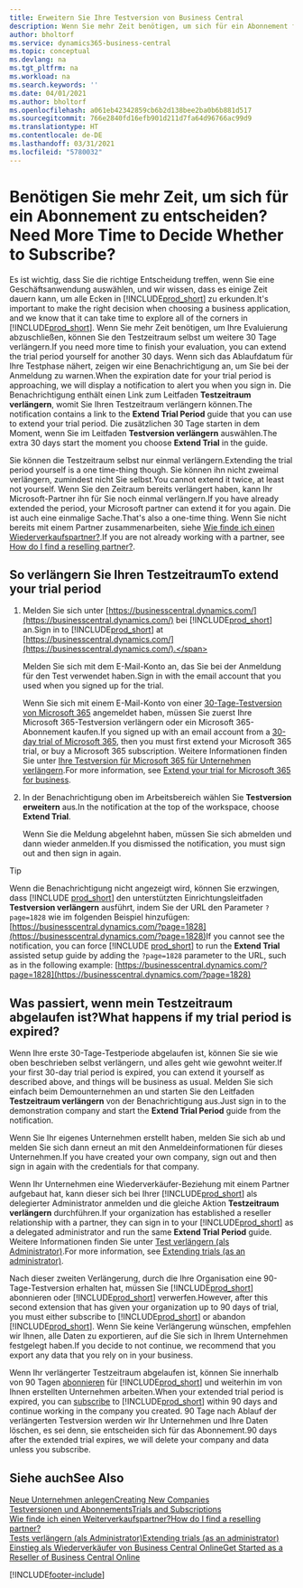 ```yaml
---
title: Erweitern Sie Ihre Testversion von Business Central
description: Wenn Sie mehr Zeit benötigen, um sich für ein Abonnement für Dynamics 365 Business Central zu entscheiden, können Sie Ihre Testversion einmal verlängern. Erfahren Sie mehr über Ihre Möglichkeiten.
author: bholtorf
ms.service: dynamics365-business-central
ms.topic: conceptual
ms.devlang: na
ms.tgt_pltfrm: na
ms.workload: na
ms.search.keywords: ''
ms.date: 04/01/2021
ms.author: bholtorf
ms.openlocfilehash: a061eb42342859cb6b2d138bee2ba0b6b881d517
ms.sourcegitcommit: 766e2840fd16efb901d211d7fa64d96766ac99d9
ms.translationtype: HT
ms.contentlocale: de-DE
ms.lasthandoff: 03/31/2021
ms.locfileid: "5780032"
---
```

# <a name="need-more-time-to-decide-whether-to-subscribe"></a><span data-ttu-id="32ce2-104">Benötigen Sie mehr Zeit, um sich für ein Abonnement zu entscheiden?</span><span class="sxs-lookup"><span data-stu-id="32ce2-104">Need More Time to Decide Whether to Subscribe?</span></span>

<span data-ttu-id="32ce2-105">Es ist wichtig, dass Sie die richtige Entscheidung treffen, wenn Sie eine Geschäftsanwendung auswählen, und wir wissen, dass es einige Zeit dauern kann, um alle Ecken in [!INCLUDE[prod_short](includes/prod_short.md)] zu erkunden.</span><span class="sxs-lookup"><span data-stu-id="32ce2-105">It's important to make the right decision when choosing a business application, and we know that it can take time to explore all of the corners in [!INCLUDE[prod_short](includes/prod_short.md)].</span></span> <span data-ttu-id="32ce2-106">Wenn Sie mehr Zeit benötigen, um Ihre Evaluierung abzuschließen, können Sie den Testzeitraum selbst um weitere 30 Tage verlängern.</span><span class="sxs-lookup"><span data-stu-id="32ce2-106">If you need more time to finish your evaluation, you can extend the trial period yourself for another 30 days.</span></span> <span data-ttu-id="32ce2-107">Wenn sich das Ablaufdatum für Ihre Testphase nähert, zeigen wir eine Benachrichtigung an, um Sie bei der Anmeldung zu warnen.</span><span class="sxs-lookup"><span data-stu-id="32ce2-107">When the expiration date for your trial period is approaching, we will display a notification to alert you when you sign in.</span></span> <span data-ttu-id="32ce2-108">Die Benachrichtigung enthält einen Link zum Leitfaden **Testzeitraum verlängern**, womit Sie Ihren Testzeitraum verlängern können.</span><span class="sxs-lookup"><span data-stu-id="32ce2-108">The notification contains a link to the **Extend Trial Period** guide that you can use to extend your trial period.</span></span> <span data-ttu-id="32ce2-109">Die zusätzlichen 30 Tage starten in dem Moment, wenn Sie im Leitfaden **Testversion verlängern** auswählen.</span><span class="sxs-lookup"><span data-stu-id="32ce2-109">The extra 30 days start the moment you choose **Extend Trial** in the guide.</span></span>

<span data-ttu-id="32ce2-110">Sie können die Testzeitraum selbst nur einmal verlängern.</span><span class="sxs-lookup"><span data-stu-id="32ce2-110">Extending the trial period yourself is a one time-thing though.</span></span> <span data-ttu-id="32ce2-111">Sie können ihn nicht zweimal verlängern, zumindest nicht Sie selbst.</span><span class="sxs-lookup"><span data-stu-id="32ce2-111">You cannot extend it twice, at least not yourself.</span></span> <span data-ttu-id="32ce2-112">Wenn Sie den Zeitraum bereits verlängert haben, kann Ihr Microsoft-Partner ihn für Sie noch einmal verlängern.</span><span class="sxs-lookup"><span data-stu-id="32ce2-112">If you have already extended the period, your Microsoft partner can extend it for you again.</span></span> <span data-ttu-id="32ce2-113">Die ist auch eine einmalige Sache.</span><span class="sxs-lookup"><span data-stu-id="32ce2-113">That's also a one-time thing.</span></span> <span data-ttu-id="32ce2-114">Wenn Sie nicht bereits mit einem Partner zusammenarbeiten, siehe [Wie finde ich einen Wiederverkaufspartner?](across-faq.md#findpartner).</span><span class="sxs-lookup"><span data-stu-id="32ce2-114">If you are not already working with a partner, see [How do I find a reselling partner?](across-faq.md#findpartner).</span></span>  

## <a name="to-extend-your-trial-period"></a><span data-ttu-id="32ce2-115">So verlängern Sie Ihren Testzeitraum</span><span class="sxs-lookup"><span data-stu-id="32ce2-115">To extend your trial period</span></span>

1. <span data-ttu-id="32ce2-116">Melden Sie sich unter [https://businesscentral.dynamics.com/](https://businesscentral.dynamics.com/) bei [!INCLUDE[prod_short](includes/prod_short.md)] an.</span><span class="sxs-lookup"><span data-stu-id="32ce2-116">Sign in to [!INCLUDE[prod_short](includes/prod_short.md)] at [https://businesscentral.dynamics.com/](https://businesscentral.dynamics.com/).</span></span>

    <span data-ttu-id="32ce2-117">Melden Sie sich mit dem E-Mail-Konto an, das Sie bei der Anmeldung für den Test verwendet haben.</span><span class="sxs-lookup"><span data-stu-id="32ce2-117">Sign in with the email account that you used when you signed up for the trial.</span></span>  

    <span data-ttu-id="32ce2-118">Wenn Sie sich mit einem E-Mail-Konto von einer [30-Tage-Testversion von Microsoft 365](/microsoft-365/commerce/sign-up-for-office-365-trial) angemeldet haben, müssen Sie zuerst Ihre Microsoft 365-Testversion verlängern oder ein Microsoft 365-Abonnement kaufen.</span><span class="sxs-lookup"><span data-stu-id="32ce2-118">If you signed up with an email account from a [30-day trial of Microsoft 365](/microsoft-365/commerce/sign-up-for-office-365-trial), then you must first extend your Microsoft 365 trial, or buy a Microsoft 365 subscription.</span></span> <span data-ttu-id="32ce2-119">Weitere Informationen finden Sie unter [Ihre Testversion für Microsoft 365 für Unternehmen verlängern](/microsoft-365/commerce/extend-your-trial).</span><span class="sxs-lookup"><span data-stu-id="32ce2-119">For more information, see [Extend your trial for Microsoft 365 for business](/microsoft-365/commerce/extend-your-trial).</span></span>
2. <span data-ttu-id="32ce2-120">In der Benachrichtigung oben im Arbeitsbereich wählen Sie **Testversion erweitern** aus.</span><span class="sxs-lookup"><span data-stu-id="32ce2-120">In the notification at the top of the workspace, choose **Extend Trial**.</span></span>

    <span data-ttu-id="32ce2-121">Wenn Sie die Meldung abgelehnt haben, müssen Sie sich abmelden und dann wieder anmelden.</span><span class="sxs-lookup"><span data-stu-id="32ce2-121">If you dismissed the notification, you must sign out and then sign in again.</span></span>

> [!TIP]
> <span data-ttu-id="32ce2-122">Wenn die Benachrichtigung nicht angezeigt wird, können Sie erzwingen, dass [!INCLUDE [prod_short](includes/prod_short.md)] den unterstützten Einrichtungsleitfaden **Testversion verlängern** ausführt, indem Sie der URL den Parameter ```?page=1828``` wie im folgenden Beispiel hinzufügen: [https://businesscentral.dynamics.com/?page=1828](https://businesscentral.dynamics.com/?page=1828)</span><span class="sxs-lookup"><span data-stu-id="32ce2-122">If you cannot see the notification, you can force [!INCLUDE [prod_short](includes/prod_short.md)] to run the **Extend Trial** assisted setup guide by adding the ```?page=1828``` parameter to the URL, such as in the following example: [https://businesscentral.dynamics.com/?page=1828](https://businesscentral.dynamics.com/?page=1828)</span></span>

## <a name="what-happens-if-my-trial-period-is-expired"></a><span data-ttu-id="32ce2-123">Was passiert, wenn mein Testzeitraum abgelaufen ist?</span><span class="sxs-lookup"><span data-stu-id="32ce2-123">What happens if my trial period is expired?</span></span>

<span data-ttu-id="32ce2-124">Wenn Ihre erste 30-Tage-Testperiode abgelaufen ist, können Sie sie wie oben beschrieben selbst verlängern, und alles geht wie gewohnt weiter.</span><span class="sxs-lookup"><span data-stu-id="32ce2-124">If your first 30-day trial period is expired, you can extend it yourself as described above, and things will be business as usual.</span></span> <span data-ttu-id="32ce2-125">Melden Sie sich einfach beim Demounternehmen an und starten Sie den Leitfaden **Testzeitraum verlängern** von der Benachrichtigung aus.</span><span class="sxs-lookup"><span data-stu-id="32ce2-125">Just sign in to the demonstration company and start the **Extend Trial Period** guide from the notification.</span></span>  

<span data-ttu-id="32ce2-126">Wenn Sie Ihr eigenes Unternehmen erstellt haben, melden Sie sich ab und melden Sie sich dann erneut an mit den Anmeldeinformationen für dieses Unternehmen.</span><span class="sxs-lookup"><span data-stu-id="32ce2-126">If you have created your own company, sign out and then sign in again with the credentials for that company.</span></span>  

<span data-ttu-id="32ce2-127">Wenn Ihr Unternehmen eine Wiederverkäufer-Beziehung mit einem Partner aufgebaut hat, kann dieser sich bei Ihrer [!INCLUDE[prod_short](includes/prod_short.md)] als delegierter Administrator anmelden und die gleiche Aktion **Testzeitraum verlängern** durchführen.</span><span class="sxs-lookup"><span data-stu-id="32ce2-127">If your organization has established a reseller relationship with a partner, they can sign in to your [!INCLUDE[prod_short](includes/prod_short.md)] as a delegated administrator and run the same **Extend Trial Period** guide.</span></span> <span data-ttu-id="32ce2-128">Weitere Informationen finden Sie unter [Test verlängern (als Administrator)](/dynamics365/business-central/dev-itpro/administration/tenant-administration#extending-trials).</span><span class="sxs-lookup"><span data-stu-id="32ce2-128">For more information, see [Extending trials (as an administrator)](/dynamics365/business-central/dev-itpro/administration/tenant-administration#extending-trials).</span></span>  

<span data-ttu-id="32ce2-129">Nach dieser zweiten Verlängerung, durch die Ihre Organisation eine 90-Tage-Testversion erhalten hat, müssen Sie [!INCLUDE[prod_short](includes/prod_short.md)] abonnieren oder [!INCLUDE[prod_short](includes/prod_short.md)] verwerfen.</span><span class="sxs-lookup"><span data-stu-id="32ce2-129">However, after this second extension that has given your organization up to 90 days of trial, you must either subscribe to [!INCLUDE[prod_short](includes/prod_short.md)] or abandon [!INCLUDE[prod_short](includes/prod_short.md)].</span></span> <span data-ttu-id="32ce2-130">Wenn Sie keine Verlängerung wünschen, empfehlen wir Ihnen, alle Daten zu exportieren, auf die Sie sich in Ihrem Unternehmen festgelegt haben.</span><span class="sxs-lookup"><span data-stu-id="32ce2-130">If you decide to not continue, we recommend that you export any data that you rely on in your business.</span></span>

<span data-ttu-id="32ce2-131">Wenn Ihr verlängerter Testzeitraum abgelaufen ist, können Sie innerhalb von 90 Tagen [abonnieren](https://go.microsoft.com/fwlink/?linkid=828659) für [!INCLUDE[prod_short](includes/prod_short.md)] und weiterhin im von Ihnen erstellten Unternehmen arbeiten.</span><span class="sxs-lookup"><span data-stu-id="32ce2-131">When your extended trial period is expired, you can [subscribe](https://go.microsoft.com/fwlink/?linkid=828659) to [!INCLUDE[prod_short](includes/prod_short.md)] within 90 days and continue working in the company you created.</span></span> <span data-ttu-id="32ce2-132">90 Tage nach Ablauf der verlängerten Testversion werden wir Ihr Unternehmen und Ihre Daten löschen, es sei denn, sie entscheiden sich für das Abonnement.</span><span class="sxs-lookup"><span data-stu-id="32ce2-132">90 days after the extended trial expires, we will delete your company and data unless you subscribe.</span></span>  

## <a name="see-also"></a><span data-ttu-id="32ce2-133">Siehe auch</span><span class="sxs-lookup"><span data-stu-id="32ce2-133">See Also</span></span>

[<span data-ttu-id="32ce2-134">Neue Unternehmen anlegen</span><span class="sxs-lookup"><span data-stu-id="32ce2-134">Creating New Companies</span></span>](about-new-company.md)  
[<span data-ttu-id="32ce2-135">Testversionen und Abonnements</span><span class="sxs-lookup"><span data-stu-id="32ce2-135">Trials and Subscriptions</span></span>](across-preview.md)  
[<span data-ttu-id="32ce2-136">Wie finde ich einen Weiterverkaufspartner?</span><span class="sxs-lookup"><span data-stu-id="32ce2-136">How do I find a reselling partner?</span></span>](across-faq.md#findpartner)  
[<span data-ttu-id="32ce2-137">Tests verlängern (als Administrator)</span><span class="sxs-lookup"><span data-stu-id="32ce2-137">Extending trials (as an administrator)</span></span>](/dynamics365/business-central/dev-itpro/administration/tenant-administration#extending-trials)  
[<span data-ttu-id="32ce2-138">Einstieg als Wiederverkäufer von Business Central Online</span><span class="sxs-lookup"><span data-stu-id="32ce2-138">Get Started as a Reseller of Business Central Online</span></span>](/dynamics365/business-central/dev-itpro/administration/get-started-online)  


[!INCLUDE[footer-include](includes/footer-banner.md)]